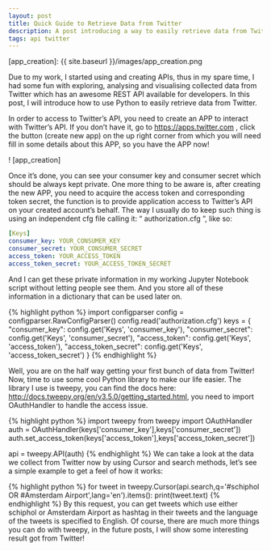 ```yaml
---
layout: post
title: Quick Guide to Retrieve Data from Twitter
description: A post introducing a way to easily retrieve data from Twitter
tags: api twitter 
---
```


[app_creation]: {{ site.baseurl }}/images/app_creation.png 

Due to my work, I started using and creating APIs, thus in my spare time, I had some fun with exploring, analysing and visualising collected data from Twitter which has an awesome REST API available for developers. In this post, I will introduce how to use Python to easily retrieve data from Twitter.

In order to access to Twitter’s API, you need to create an APP to interact with Twitter’s API. If you don’t have it, go to https://apps.twitter.com , click the button (create new app) on the up right corner from which you will need fill in some details about this APP, so you have the APP now! 

!	[app_creation]

Once it’s done, you can see your consumer key and consumer secret which should be always kept private. One more thing to be aware is, after creating the new APP, you need to acquire the access token and corresponding token secret, the function is to provide application access to Twitter’s API on your created account’s behalf. The way I usually do to keep such thing is using an independent cfg file calling it: “ authorization.cfg ”, like so:

```yaml
[Keys]
consumer_key: YOUR_CONSUMER_KEY
consumer_secret: YOUR_CONSUMER_SECRET
access_token: YOUR_ACCESS_TOKEN
access_token_secret: YOUR_ACCESS_TOKEN_SECRET
```

And I can get these private information in my working Jupyter Notebook script without letting people see them. And you store all of these information in a dictionary that can be used later on.

{% highlight python %}
import configparser
config = configparser.RawConfigParser()
config.read('authorization.cfg')
keys = {
      "consumer_key": config.get('Keys', 'consumer_key'),
      "consumer_secret": config.get('Keys', 'consumer_secret'),
      "access_token": config.get('Keys', 'access_token'),
      "access_token_secret": config.get('Keys', 'access_token_secret')
  }
{% endhighlight %}

Well, you are on the half way getting your first bunch of data from Twitter! Now, time to use some cool Python library to make our life easier. The library I use is tweepy, you can find the docs here: http://docs.tweepy.org/en/v3.5.0/getting_started.html, you need to import OAuthHandler to handle the access issue.

{% highlight python %}
import tweepy
from tweepy import OAuthHandler
auth = OAuthHandler(keys['consumer_key'],keys['consumer_secret'])
auth.set_access_token(keys['access_token'],keys['access_token_secret'])

api = tweepy.API(auth)
{% endhighlight %}
We can take a look at the data we collect from Twitter now by using Cursor and search methods, let’s see a simple example to get a feel of how it works:

{% highlight python %}
for tweet in tweepy.Cursor(api.search,q='#schiphol OR #Amsterdam Airport',lang='en').items():
    print(tweet.text)
{% endhighlight %}
By this request, you can get tweets which use either schiphol or Amsterdam Airport as hashtag in their tweets and the language of the tweets is specified to English. Of course, there are much more things you can do with tweepy, in the future posts, I will show some interesting result got from Twitter! 

